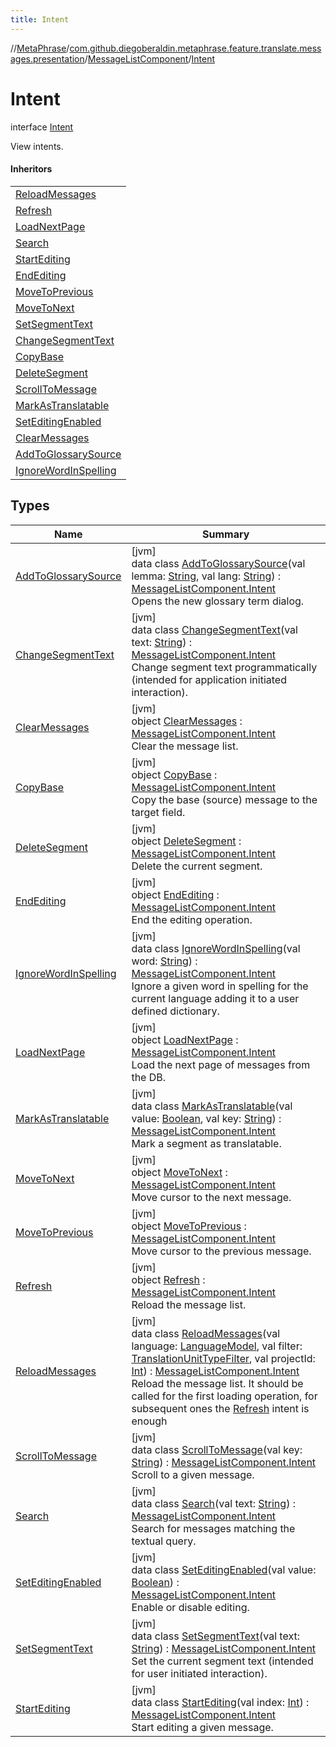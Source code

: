 ```yaml
---
title: Intent
---
```

//[MetaPhrase](../../../../index.html)/[com.github.diegoberaldin.metaphrase.feature.translate.messages.presentation](../../index.html)/[MessageListComponent](../index.html)/[Intent](index.html)



# Intent

interface [Intent](index.html)

View intents.



#### Inheritors


| |
|---|
| [ReloadMessages](-reload-messages/index.html) |
| [Refresh](-refresh/index.html) |
| [LoadNextPage](-load-next-page/index.html) |
| [Search](-search/index.html) |
| [StartEditing](-start-editing/index.html) |
| [EndEditing](-end-editing/index.html) |
| [MoveToPrevious](-move-to-previous/index.html) |
| [MoveToNext](-move-to-next/index.html) |
| [SetSegmentText](-set-segment-text/index.html) |
| [ChangeSegmentText](-change-segment-text/index.html) |
| [CopyBase](-copy-base/index.html) |
| [DeleteSegment](-delete-segment/index.html) |
| [ScrollToMessage](-scroll-to-message/index.html) |
| [MarkAsTranslatable](-mark-as-translatable/index.html) |
| [SetEditingEnabled](-set-editing-enabled/index.html) |
| [ClearMessages](-clear-messages/index.html) |
| [AddToGlossarySource](-add-to-glossary-source/index.html) |
| [IgnoreWordInSpelling](-ignore-word-in-spelling/index.html) |


## Types


| Name | Summary |
|---|---|
| [AddToGlossarySource](-add-to-glossary-source/index.html) | [jvm]<br>data class [AddToGlossarySource](-add-to-glossary-source/index.html)(val lemma: [String](https://kotlinlang.org/api/latest/jvm/stdlib/kotlin/-string/index.html), val lang: [String](https://kotlinlang.org/api/latest/jvm/stdlib/kotlin/-string/index.html)) : [MessageListComponent.Intent](index.html)<br>Opens the new glossary term dialog. |
| [ChangeSegmentText](-change-segment-text/index.html) | [jvm]<br>data class [ChangeSegmentText](-change-segment-text/index.html)(val text: [String](https://kotlinlang.org/api/latest/jvm/stdlib/kotlin/-string/index.html)) : [MessageListComponent.Intent](index.html)<br>Change segment text programmatically (intended for application initiated interaction). |
| [ClearMessages](-clear-messages/index.html) | [jvm]<br>object [ClearMessages](-clear-messages/index.html) : [MessageListComponent.Intent](index.html)<br>Clear the message list. |
| [CopyBase](-copy-base/index.html) | [jvm]<br>object [CopyBase](-copy-base/index.html) : [MessageListComponent.Intent](index.html)<br>Copy the base (source) message to the target field. |
| [DeleteSegment](-delete-segment/index.html) | [jvm]<br>object [DeleteSegment](-delete-segment/index.html) : [MessageListComponent.Intent](index.html)<br>Delete the current segment. |
| [EndEditing](-end-editing/index.html) | [jvm]<br>object [EndEditing](-end-editing/index.html) : [MessageListComponent.Intent](index.html)<br>End the editing operation. |
| [IgnoreWordInSpelling](-ignore-word-in-spelling/index.html) | [jvm]<br>data class [IgnoreWordInSpelling](-ignore-word-in-spelling/index.html)(val word: [String](https://kotlinlang.org/api/latest/jvm/stdlib/kotlin/-string/index.html)) : [MessageListComponent.Intent](index.html)<br>Ignore a given word in spelling for the current language adding it to a user defined dictionary. |
| [LoadNextPage](-load-next-page/index.html) | [jvm]<br>object [LoadNextPage](-load-next-page/index.html) : [MessageListComponent.Intent](index.html)<br>Load the next page of messages from the DB. |
| [MarkAsTranslatable](-mark-as-translatable/index.html) | [jvm]<br>data class [MarkAsTranslatable](-mark-as-translatable/index.html)(val value: [Boolean](https://kotlinlang.org/api/latest/jvm/stdlib/kotlin/-boolean/index.html), val key: [String](https://kotlinlang.org/api/latest/jvm/stdlib/kotlin/-string/index.html)) : [MessageListComponent.Intent](index.html)<br>Mark a segment as translatable. |
| [MoveToNext](-move-to-next/index.html) | [jvm]<br>object [MoveToNext](-move-to-next/index.html) : [MessageListComponent.Intent](index.html)<br>Move cursor to the next message. |
| [MoveToPrevious](-move-to-previous/index.html) | [jvm]<br>object [MoveToPrevious](-move-to-previous/index.html) : [MessageListComponent.Intent](index.html)<br>Move cursor to the previous message. |
| [Refresh](-refresh/index.html) | [jvm]<br>object [Refresh](-refresh/index.html) : [MessageListComponent.Intent](index.html)<br>Reload the message list. |
| [ReloadMessages](-reload-messages/index.html) | [jvm]<br>data class [ReloadMessages](-reload-messages/index.html)(val language: [LanguageModel](../../../com.github.diegoberaldin.metaphrase.domain.language.data/-language-model/index.html), val filter: [TranslationUnitTypeFilter](../../../com.github.diegoberaldin.metaphrase.domain.project.data/-translation-unit-type-filter/index.html), val projectId: [Int](https://kotlinlang.org/api/latest/jvm/stdlib/kotlin/-int/index.html)) : [MessageListComponent.Intent](index.html)<br>Reload the message list. It should be called for the first loading operation, for subsequent ones the [Refresh](-refresh/index.html) intent is enough |
| [ScrollToMessage](-scroll-to-message/index.html) | [jvm]<br>data class [ScrollToMessage](-scroll-to-message/index.html)(val key: [String](https://kotlinlang.org/api/latest/jvm/stdlib/kotlin/-string/index.html)) : [MessageListComponent.Intent](index.html)<br>Scroll to a given message. |
| [Search](-search/index.html) | [jvm]<br>data class [Search](-search/index.html)(val text: [String](https://kotlinlang.org/api/latest/jvm/stdlib/kotlin/-string/index.html)) : [MessageListComponent.Intent](index.html)<br>Search for messages matching the textual query. |
| [SetEditingEnabled](-set-editing-enabled/index.html) | [jvm]<br>data class [SetEditingEnabled](-set-editing-enabled/index.html)(val value: [Boolean](https://kotlinlang.org/api/latest/jvm/stdlib/kotlin/-boolean/index.html)) : [MessageListComponent.Intent](index.html)<br>Enable or disable editing. |
| [SetSegmentText](-set-segment-text/index.html) | [jvm]<br>data class [SetSegmentText](-set-segment-text/index.html)(val text: [String](https://kotlinlang.org/api/latest/jvm/stdlib/kotlin/-string/index.html)) : [MessageListComponent.Intent](index.html)<br>Set the current segment text (intended for user initiated interaction). |
| [StartEditing](-start-editing/index.html) | [jvm]<br>data class [StartEditing](-start-editing/index.html)(val index: [Int](https://kotlinlang.org/api/latest/jvm/stdlib/kotlin/-int/index.html)) : [MessageListComponent.Intent](index.html)<br>Start editing a given message. |

